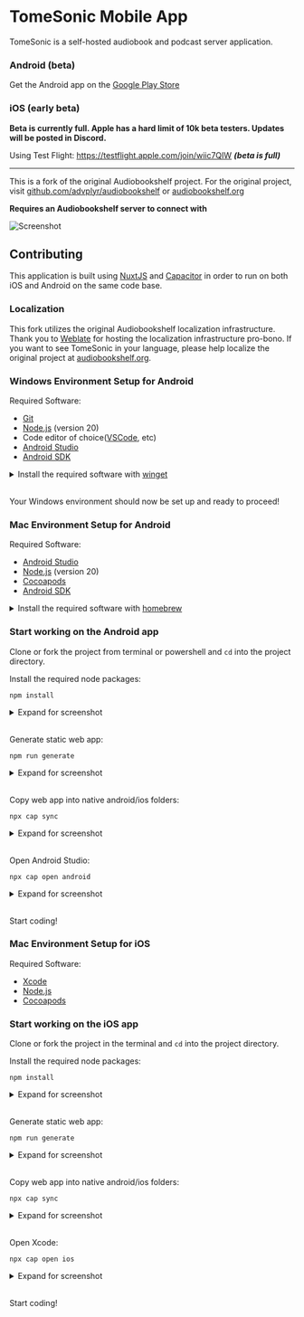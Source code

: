 # TomeSonic Mobile App

TomeSonic is a self-hosted audiobook and podcast server application.

### Android (beta)

Get the Android app on the [Google Play Store](https://play.google.com/store/apps/details?id=com.audiobookshelf.app)

### iOS (early beta)

**Beta is currently full. Apple has a hard limit of 10k beta testers. Updates will be posted in Discord.**

Using Test Flight: https://testflight.apple.com/join/wiic7QIW **_(beta is full)_**

---

This is a fork of the original Audiobookshelf project. For the original project, visit [github.com/advplyr/audiobookshelf](https://github.com/advplyr/audiobookshelf) or [audiobookshelf.org](https://audiobookshelf.org)

**Requires an Audiobookshelf server to connect with**

<img alt="Screenshot" src="https://github.com/AwsomeFox/tomesonic-app/raw/master/screenshots/DeviceDemoScreens.png" />

## Contributing

This application is built using [NuxtJS](https://nuxtjs.org/) and [Capacitor](https://capacitorjs.com/) in order to run on both iOS and Android on the same code base.

### Localization

This fork utilizes the original Audiobookshelf localization infrastructure. Thank you to [Weblate](https://hosted.weblate.org/engage/audiobookshelf/) for hosting the localization infrastructure pro-bono. If you want to see TomeSonic in your language, please help localize the original project at [audiobookshelf.org](https://www.audiobookshelf.org/faq#how-do-i-help-with-translations).

### Windows Environment Setup for Android

Required Software:

- [Git](https://git-scm.com/downloads)
- [Node.js](https://nodejs.org/en/) (version 20)
- Code editor of choice([VSCode](https://code.visualstudio.com/download), etc)
- [Android Studio](https://developer.android.com/studio)
- [Android SDK](https://developer.android.com/studio)

<details>
<summary>Install the required software with <a href=(https://docs.microsoft.com/en-us/windows/package-manager/winget/#production-recommended)>winget</a></summary>

<p>
Note: This requires a PowerShell prompt with winget installed.  You should be able to copy and paste the code block to install.  If you use an elevated PowerShell prompt, UAC will not pop up during the installs.

```PowerShell
winget install -e --id Git.Git; `
winget install -e --id Microsoft.VisualStudioCode; `
winget install -e --id  Google.AndroidStudio; `
winget install -e --id OpenJS.NodeJS --version 20.11.0;
```

![](/screenshots/dev_setup_windows_winget.png)

</p>
</details>
<br>

Your Windows environment should now be set up and ready to proceed!

### Mac Environment Setup for Android

Required Software:

- [Android Studio](https://developer.android.com/studio)
- [Node.js](https://nodejs.org/en/) (version 20)
- [Cocoapods](https://guides.cocoapods.org/using/getting-started.html#installation)
- [Android SDK](https://developer.android.com/studio)

<details>
<summary>Install the required software with <a href=(https://brew.sh/)>homebrew</a></summary>

<p>

```zsh
brew install android-studio node cocoapods
```

</p>
</details>

### Start working on the Android app

Clone or fork the project from terminal or powershell and `cd` into the project directory.

Install the required node packages:

```shell
npm install
```

<details>
<summary>Expand for screenshot</summary>

![](/screenshots/dev_setup_android_npm_install.png)

</details>
<br>

Generate static web app:

```shell
npm run generate
```

<details>
<summary>Expand for screenshot</summary>

![](/screenshots/dev_setup_android_npm_run.png)

</details>
<br>

Copy web app into native android/ios folders:

```shell
npx cap sync
```

<details>
<summary>Expand for screenshot</summary>

![](/screenshots/dev_setup_android_cap_sync.png)

</details>
<br>

Open Android Studio:

```shell
npx cap open android
```

<details>
<summary>Expand for screenshot</summary>

![](/screenshots/dev_setup_cap_android.png)

</details>
<br>

Start coding!

### Mac Environment Setup for iOS

Required Software:

- [Xcode](https://developer.apple.com/xcode/)
- [Node.js](https://nodejs.org/en/)
- [Cocoapods](https://guides.cocoapods.org/using/getting-started.html#installation)

### Start working on the iOS app

Clone or fork the project in the terminal and `cd` into the project directory.

Install the required node packages:

```shell
npm install
```

<details>
<summary>Expand for screenshot</summary>

![](/screenshots/dev_setup_ios_npm_install.png)

</details>
<br>

Generate static web app:

```shell
npm run generate
```

<details>
<summary>Expand for screenshot</summary>

![](/screenshots/dev_setup_ios_npm_generate.png)

</details>
<br>

Copy web app into native android/ios folders:

```shell
npx cap sync
```

<details>
<summary>Expand for screenshot</summary>

![](/screenshots/dev_setup_ios_cap_sync.png)

</details>
<br>

Open Xcode:

```shell
npx cap open ios
```

<details>
<summary>Expand for screenshot</summary>

![](/screenshots/dev_setup_ios_cap_open.png)

</details>
<br>

Start coding!
